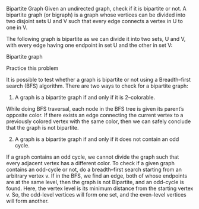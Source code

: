 Bipartite Graph
Given an undirected graph, check if it is bipartite or not. A bipartite graph (or bigraph) is a graph whose vertices can be divided into two disjoint sets U and V such that every edge connects a vertex in U to one in V.

The following graph is bipartite as we can divide it into two sets, U and V, with every edge having one endpoint in set U and the other in set V:

Bipartite graph

Practice this problem

It is possible to test whether a graph is bipartite or not using a Breadth–first search (BFS) algorithm. There are two ways to check for a bipartite graph:

1. A graph is a bipartite graph if and only if it is 2–colorable.

While doing BFS traversal, each node in the BFS tree is given its parent’s opposite color. If there exists an edge connecting the current vertex to a previously colored vertex with the same color, then we can safely conclude that the graph is not bipartite.

2. A graph is a bipartite graph if and only if it does not contain an odd cycle.

If a graph contains an odd cycle, we cannot divide the graph such that every adjacent vertex has a different color. To check if a given graph contains an odd-cycle or not, do a breadth–first search starting from an arbitrary vertex v. If in the BFS, we find an edge, both of whose endpoints are at the same level, then the graph is not Bipartite, and an odd-cycle is found. Here, the vertex level is its minimum distance from the starting vertex v. So, the odd-level vertices will form one set, and the even-level vertices will form another.